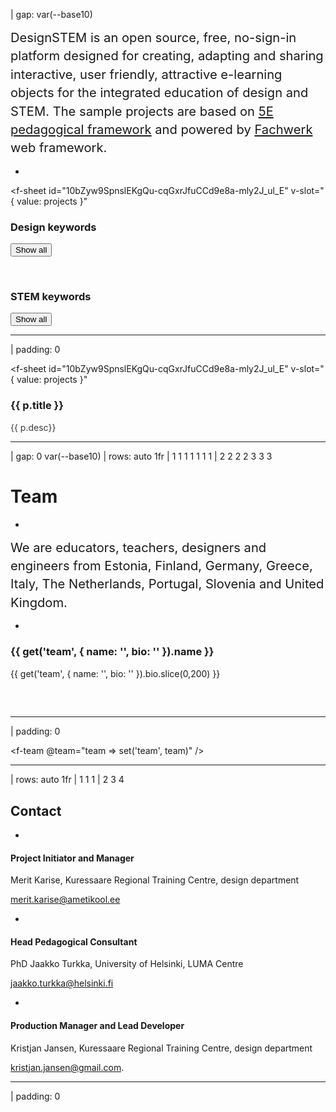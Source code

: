 | gap: var(--base10)

<f-logo />

<big style="line-height: 1.75em; margin-top: var(--base4); display: block;"><big>DesignSTEM is an open source, free, no-sign-in platform designed for creating, adapting and sharing interactive, user friendly, attractive e-learning objects for the integrated education of design and STEM. The sample projects are based on <f-sidebar size="half" src="./pedagogy.md"><a href="#">5E pedagogical framework</a></f-sidebar> and powered by <a href="https://designstem.github.io/fachwerk" target="_blank">Fachwerk</a> web framework.</big></big>

-

<f-sheet
id="10bZyw9SpnslEKgQu-cqGxrJfuCCd9e8a-mly2J_ul_E"
v-slot="{ value: projects }"
>

<div>

<f-inline>
<h3>Design keywords</h3>
<button v-if="get('dt')" class="quaternary"@click="set('dt',null)">Show all</button>
</f-inline>

<f-tags set="dt" type="designtags" :projects="projects.filter(p => p.type === 'progress')" />

<p /><br>

<f-inline>
<h3>STEM keywords</h3>
<button v-if="get('st')" class="quaternary"@click="set('st',null)">Show all</button>
</f-inline>

<f-tags set="st" type="stemtags" :projects="projects.filter(p => p.type === 'progress')" />

</div>

</f-sheet>


---

| padding: 0

<f-sheet
  id="10bZyw9SpnslEKgQu-cqGxrJfuCCd9e8a-mly2J_ul_E"
  v-slot="{ value: projects }"
>

<f-theme theme="dark">
<f-grid cols="1fr 1fr 1fr 1fr" gap="0">
  <a
    v-for="(p,i) in projects.filter(p => p.type === 'progress')"
    :key="i"
    :href="'./' + p.scenario"
    style="border: 0"
  >
  <f-image-card
    :src="p.image" 
    :style="{ filter: isActive(p, get('dt'), get('st')) ? '' : 'brightness(10%)'}"
  >
    <h3>{{ p.title }}</h3>
    <p style="padding-right: 33%; opacity: 0.85"> {{ p.desc}}</p>
    <f-about :project="p" />
  </f-image-card>
  </a>
</f-grid>
</f-theme>

</f-sheet>

---

| gap: 0 var(--base10)
| rows: auto 1fr
| 1 1 1 1 1 1 1
| 2 2 2 2 3 3 3

# Team

-

<big style="line-height: 1.75em; margin-top: var(--base4); display: block;"><big>We are educators, teachers, designers and engineers from Estonia, Finland, Germany, Greece, Italy, The Netherlands, Portugal, Slovenia and United Kingdom. <!-- We work in local community colleges all the way up to renonwed universities, with students from all ages and walks of life.--></big></big>

-

<div style="height: 100px">

<p/>

### {{ get('team', { name: '', bio: '' }).name }}

{{ get('team', { name: '', bio: '' }).bio.slice(0,200) }}

</div>

---

| padding: 0

<f-team @team="team => set('team', team)" />

---

| rows: auto 1fr
| 1 1 1
| 2 3 4

## Contact

<p />

-

#### Project Initiator and Manager

Merit Karise, Kuressaare Regional Training Centre, design department 

merit.karise@ametikool.ee

-

#### Head Pedagogical Consultant 

PhD Jaakko Turkka, University of Helsinki, LUMA Centre

jaakko.turkka@helsinki.fi

-

#### Production Manager and Lead Developer

Kristjan Jansen, Kuressaare Regional Training Centre, design department 

kristjan.jansen@gmail.com.

---

| padding: 0

 <f-footer style="margin: calc(var(--base) * 12) var(--base4) 0 var(--base4); --primary: var(--gray); --yellow: none; --border-width: 0" />
